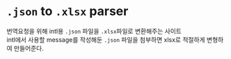 # `.json` to `.xlsx` parser

번역요청을 위해 intl용 `.json` 파일을 `.xlsx`파일로 변환해주는 사이트  
intl에서 사용할 message를 작성해둔 `.json` 파일을 첨부하면 xlsx로 적절하게 변형하여 만들어준다.

